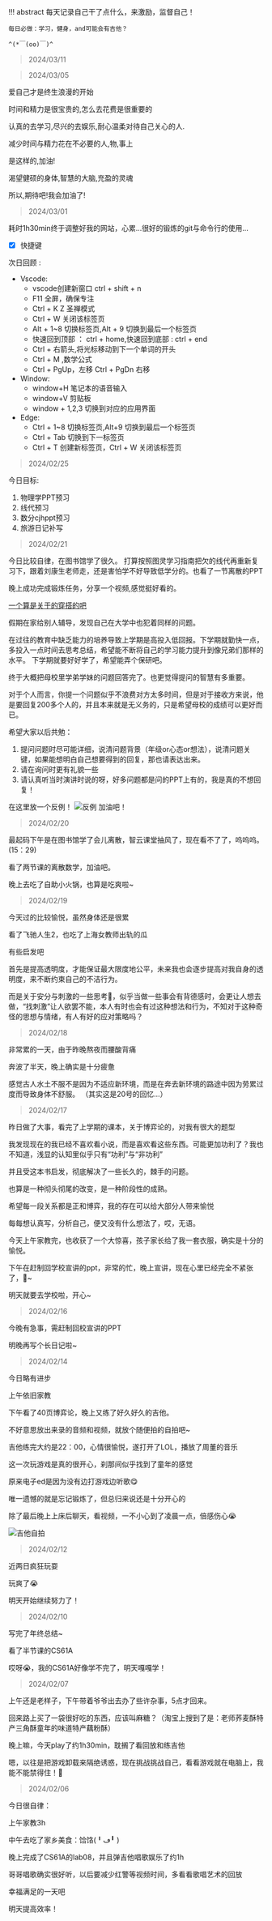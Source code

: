 !!! abstract
    每天记录自己干了点什么，来激励，监督自己！

    每日必做：学习，健身，and可能会有吉他？

    ^(*￣(oo)￣)^


> 2024/03/11




> 2024/03/05

爱自己才是终生浪漫的开始

时间和精力是很宝贵的,怎么去花费是很重要的

认真的去学习,尽兴的去娱乐,耐心温柔对待自己关心的人.

减少时间与精力花在不必要的人,物,事上

是这样的,加油!

渴望健硕的身体,智慧的大脑,充盈的灵魂

所以,期待吧!我会加油了!

> 2024/03/01

耗时1h30min终于调整好我的网站，心累...很好的锻炼的git与命令行的使用...
- [x] 快捷键

次日回顾 :


* Vscode:
  * vscode创建新窗口 ctrl + shift + n
  * F11 全屏，确保专注
  * Ctrl + K Z 圣禅模式
  * Ctrl + W 关闭该标签页
  * Alt + 1~8 切换标签页,Alt + 9 切换到最后一个标签页
  * 快速回到顶部 ： ctrl + home,快速回到底部 : ctrl + end
  * Ctrl + 右箭头,将光标移动到下一个单词的开头 
  * Ctrl + M ,数学公式
  * Ctrl + PgUp，左移 Ctrl + PgDn 右移
* Window:
  * window+H 笔记本的语音输入
  * window+V 剪贴板
  * window + 1,2,3 切换到对应的应用界面
* Edge:
  * Ctrl + 1~8 切换标签页,Alt+9 切换到最后一个标签页
  * Ctrl + Tab 切换到下一标签页
  * Ctrl + T 创建新标签页，Ctrl + W 关闭该标签页



> 2024/02/25

今日目标:
1. 物理学PPT预习
2. 线代预习
3. 数分cjhppt预习 
4. 旅游日记补写

> 2024/02/21


今日比较自律，在图书馆学了很久。
打算按照图灵学习指南把欠的线代再重新复习下，跟着刘康生老师走，还是害怕学不好导致低学分的。也看了一节离散的PPT

晚上成功完成锻炼任务，分享一个视频,感觉挺好看的。

[一个算是关于的穿搭的吧](https://www.bilibili.com/list/watchlater?oid=581945276&bvid=BV1T64y1A7Fi&spm_id_from=333.1007.top_right_bar_window_view_later.content.click)

假期在家给别人辅导，发现自己在大学中也犯着同样的问题。

在过往的教育中缺乏能力的培养导致上学期是高投入低回报。下学期就勤快一点，多投入一点时间去思考总结，希望能不断将自己的学习能力提升到像兄弟们那样的水平。
下学期就要好好学了，希望能弄个保研吧。

终于大概把母校里学弟学妹的问题回答完了。也更觉得提问的智慧有多重要。

对于个人而言，你提一个问题似乎不浪费对方太多时间，但是对于接收方来说，他是要回复200多个人的，并且本来就是无义务的，只是希望母校的成绩可以更好而已。

希望大家以后共勉：

1. 提问问题时尽可能详细，说清问题背景（年级or心态or想法），说清问题关键，如果能想明白自己想要得到的回复，那也请表达出来。
2. 请在询问时更有礼貌一些
3. 请认真听当时演讲时说的呀，好多问题都是问的PPT上有的，我是真的不想回复！

在这里放一个反例！
![反例](img/counterexample.png)
加油吧！

> 2024/02/20

最起码下午是在图书馆学了会儿离散，智云课堂抽风了，现在看不了了，呜呜呜。(15：29)

看了两节课的离散数学，加油吧。

晚上去吃了自助小火锅，也算是吃爽啦~
> 2024/02/19

今天过的比较愉悦，虽然身体还是很累

看了飞驰人生2，也吃了上海女教师出轨的瓜

有些启发吧

首先是提高透明度，才能保证最大限度地公平，未来我也会逐步提高对我自身的透明度，来不断约束自己的不洁行为。

而是关于安分与刺激的一些思考🤔，似乎当做一些事会有背德感时，会更让人想去做，“找刺激”让人欲罢不能，本人有时也会有过这种想法和行为，不知对于这种奇怪的思想与情绪，有人有好的应对策略吗？

> 2024/02/18

非常累的一天，由于昨晚熬夜而腰酸背痛

奔波了半天，晚上确实是十分疲惫

感觉古人水土不服不是因为不适应新环境，而是在奔去新环境的路途中因为劳累过度而导致身体不舒服。
（其实这是20号的回忆...）
> 2024/02/17

昨日做了大事，看完了上学期的课本，关于博弈论的，对我有很大的题型

我发现现在的我已经不喜欢看小说，而是喜欢看这些东西。可能更加功利了？我也不知道，浅显的认知里似乎只有“功利”与“非功利”

并且受这本书启发，彻底解决了一些长久的，棘手的问题。

也算是一种彻头彻尾的改变，是一种阶段性的成熟。

希望每一段关系都是正和博弈，我的存在可以给大部分人带来愉悦

每每想认真写，分析自己，便又没有什么想法了，哎，无语。

今天上午家教完，也收获了一个大惊喜，孩子家长给了我一套衣服，确实是十分的愉悦。

下午在赶制回学校宣讲的ppt，非常的忙，晚上宣讲，现在心里已经完全不紧张了，🤭~

明天就要去学校啦，开心~

> 2024/02/16

今晚有急事，需赶制回校宣讲的PPT

明晚再写个长日记啦~

> 2024/02/14

今日略有进步

上午依旧家教

下午看了40页博弈论，晚上又练了好久好久的吉他。

不好意思放出来录的音频和视频，就放个随便拍的自拍吧~

吉他练完大约是22：00，心情很愉悦，遂打开了LOL，播放了周董的音乐

这一次玩游戏是真的很开心，刹那间似乎找到了童年的感觉

原来电子ed是因为没有边打游戏边听歌😋

唯一遗憾的就是忘记锻炼了，但总归来说还是十分开心的

除了最后晚上上床后聊天，看视频，一不小心到了凌晨一点，倍感伤心😭

![吉他自拍](img/selfguitar.jpg)

> 2024/02/12

近两日疯狂玩耍

玩爽了😭

明天开始继续努力了！

> 2024/02/10

写完了年终总结~

看了半节课的CS61A

哎呀😭，我的CS61A好像学不完了，明天嘎嘎学！
> 2024/02/07

上午还是老样子，下午带着爷爷出去办了些许杂事，5点才回来。

回来路上买了一袋很好吃的东西，应该叫麻糖？（淘宝上搜到了是：老师荞麦酥特产三角酥童年的味道特产藕粉酥）

晚上嘛，今天play了约1h30min，耽搁了看回放和练吉他

嗯，以往是把游戏卸载来隔绝诱惑，现在挑战挑战自己，看看游戏就在电脑上，我能不能禁得住！🤔
> 2024/02/06

今日很自律：

上午家教3h

中午去吃了家乡美食：饸饹(╹ڡ╹ )

晚上完成了CS61A的lab08，并且弹吉他唱歌娱乐了约1h

哥哥唱歌确实很好听，以后要减少红警等视频时间，多看看歌唱艺术的回放

幸福满足的一天吧

明天提高效率！